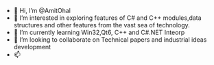 - 👋 Hi, I’m @AmitOhal
- 👀 I’m interested in exploring features of C# and C++ modules,data structures and other features from the vast sea of technology.
- 🌱 I’m currently learning Win32,Qt6, C++ and C#.NET Inteorp
- 💞️ I’m looking to collaborate on Technical papers and industrial ideas development
- 📫

<!---
Amit Ohal is a ✨ special ✨ repository because its `README.md` (this file) appears on your GitHub profile.
You can click the Preview link to take a look at your changes.
--->
